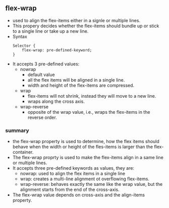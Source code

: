 ## flex-wrap
* used to align the flex-items either in a signle or multiple lines.
* This propery decides whether the flex-items should bundle up or stick to a single line or take up a new line.
* Syntax
	```
	Selector {
		flex-wrap: pre-defined-keyword;
	}
	```
* It accepts 3 pre-defined values:
	* nowrap
		* default value
		* all the flex items will be aligned in a single line.
		* width and height of the flex-items are compressed.
	* wrap
		* flex-items will not shrink, instead they will move to a new line.
		* wraps along the cross axis.
	* wrap-reverse
		* opposite of the wrap value, i.e., wraps the flex-items in the reverse order.

### summary
* the flex-wrap property is used to determine, how the flex items should behave when the width or height of the fles-items is larger than the flex-container.
* The flex-wrap proprty is used to make the flex-items align in a same line or multiple lines.
* It accepts three pre-defined keywords as values, they are:
	* nowrap: used to align the flex items in a single line
	* wrap: creates a multi-line alignment ot overflowing flex-items.
	* wrap-reverse: behaves exactly the same like the wrap value, but the alignment starts from the end of the cross-axis.
* The flex-wrap value depends on cross-axis and the align-items property.

